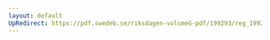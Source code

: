 ```yaml
---
layout: default
UpRedirect: https://pdf.swedeb.se/riksdagen-volumeG-pdf/199293/reg_199293/reg_199293_0118.pdf
---
```

